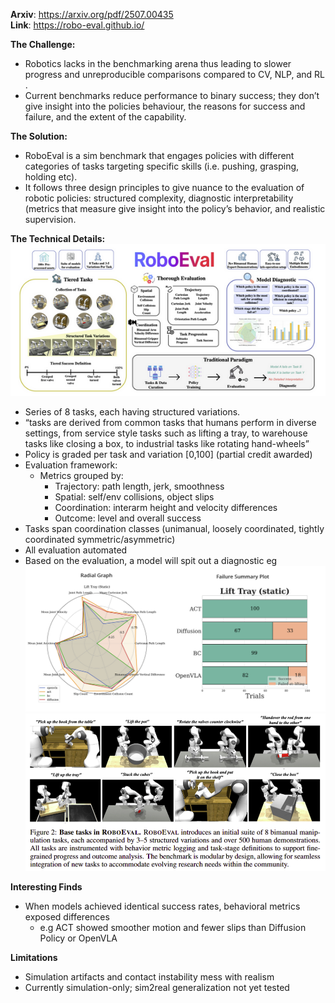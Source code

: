 **Arxiv**: https://arxiv.org/pdf/2507.00435  
**Link**: https://robo-eval.github.io/  

**The Challenge:**  
- Robotics lacks in the benchmarking arena thus leading to slower progress and unreproducible comparisons compared to CV, NLP, and RL .
- Current benchmarks reduce performance to binary success; they don’t give insight into the policies behaviour, the reasons for success and failure, and the extent of the capability.

**The Solution:**  
- RoboEval is a sim benchmark that engages policies with different categories of tasks targeting specific skills (i.e. pushing, grasping, holding etc).
- It follows three design principles to give nuance to the evaluation of robotic policies: structured complexity, diagnostic interpretability (metrics that measure give insight into the policy’s behavior, and realistic supervision.

**The Technical Details:**  
![d](./images/roboeval.png)

- Series of 8 tasks, each having structured variations.
- “tasks are derived from common tasks that humans perform in diverse settings, from service style tasks such as lifting a tray, to warehouse tasks like closing a box, to industrial tasks like rotating hand-wheels”
- Policy is graded per task and variation [0,100] (partial credit awarded)
- Evaluation framework:
    - Metrics grouped by: 
        - Trajectory: path length, jerk, smoothness  
        - Spatial: self/env collisions, object slips  
        - Coordination: interarm height and velocity differences  
        - Outcome: level and overall success 
- Tasks span coordination classes (unimanual, loosely coordinated, tightly coordinated symmetric/asymmetric) 
- All evaluation automated
- Based on the evaluation, a model will spit out a diagnostic eg
![d](./images/roboeval2.png)
![d](./images/roboeval3.png)

**Interesting Finds**  
- When models achieved identical success rates, behavioral metrics exposed differences 
    - e.g ACT showed smoother motion and fewer slips than Diffusion Policy or OpenVLA

**Limitations**  
- Simulation artifacts and contact instability mess with realism
- Currently simulation-only; sim2real generalization not yet tested
